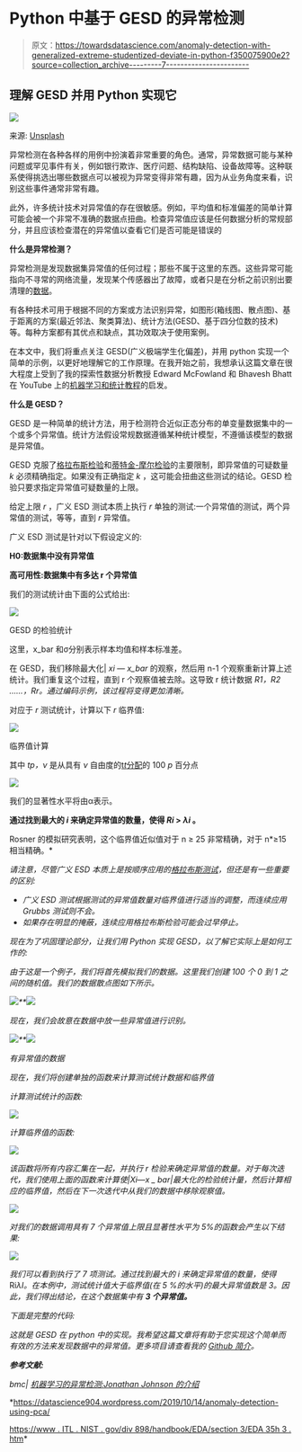 # Python 中基于 GESD 的异常检测

> 原文：<https://towardsdatascience.com/anomaly-detection-with-generalized-extreme-studentized-deviate-in-python-f350075900e2?source=collection_archive---------7----------------------->

## 理解 GESD 并用 Python 实现它

![](img/7b1feca64f79162391ebe23b1005af4b.png)

来源: [Unsplash](https://unsplash.com/)

异常检测在各种各样的用例中扮演着非常重要的角色。通常，异常数据可能与某种问题或罕见事件有关，例如银行欺诈、医疗问题、结构缺陷、设备故障等。这种联系使得挑选出哪些数据点可以被视为异常变得非常有趣，因为从业务角度来看，识别这些事件通常非常有趣。

此外，许多统计技术对异常值的存在很敏感。例如，平均值和标准偏差的简单计算可能会被一个非常不准确的数据点扭曲。检查异常值应该是任何数据分析的常规部分，并且应该检查潜在的异常值以查看它们是否可能是错误的

**什么是异常检测？**

异常检测是发现数据集异常值的任何过程；那些不属于这里的东西。这些异常可能指向不寻常的网络流量，发现某个传感器出了故障，或者只是在分析之前识别出要清理的[数据](https://www.bmc.com/blogs/data-normalization/)。

有各种技术可用于根据不同的方案或方法识别异常，如图形(箱线图、散点图)、基于距离的方案(最近邻法、聚类算法)、统计方法(GESD、基于四分位数的技术)等。每种方案都有其优点和缺点，其功效取决于使用案例。

在本文中，我们将重点关注 GESD(广义极端学生化偏差)，并用 python 实现一个简单的示例，以更好地理解它的工作原理。在我开始之前，我想承认这篇文章在很大程度上受到了我的探索性数据分析教授 Edward McFowland 和 Bhavesh Bhatt 在 YouTube 上的[机器学习和统计教程](https://www.youtube.com/channel/UC8ofcOdHNINiPrBA9D59Vaw)的启发。

**什么是 GESD？**

GESD 是一种简单的统计方法，用于检测符合近似正态分布的单变量数据集中的一个或多个异常值。统计方法假设常规数据遵循某种统计模型，不遵循该模型的数据是异常值。

GESD 克服了[格拉布斯检验](https://www.itl.nist.gov/div898/handbook/eda/section3/eda35h1.htm)和[蒂特金-摩尔检验](https://www.itl.nist.gov/div898/handbook/eda/section3/eda35h2.htm)的主要限制，即异常值的可疑数量 *k* 必须精确指定。如果没有正确指定 *k* ，这可能会扭曲这些测试的结论。GESD 检验只要求指定异常值可疑数量的上限。

给定上限 *r* ，广义 ESD 测试本质上执行 *r* 单独的测试:一个异常值的测试，两个异常值的测试，等等，直到 *r* 异常值。

广义 ESD 测试是针对以下假设定义的:

**H0:数据集中没有异常值**

**高可用性:数据集中有多达 r 个异常值**

我们的测试统计由下面的公式给出:

![](img/e431b5ba4eaf0fc987d8b498af2ed939.png)

GESD 的检验统计

这里，x_bar 和σ分别表示样本均值和样本标准差。

在 GESD，我们移除最大化| *xi* — *x_bar* 的观察，然后用 n-1 个观察重新计算上述统计。我们重复这个过程，直到 r 个观察值被去除。这导致 r 统计数据 *R1，R2 ……，Rr。通过编码示例，该过程将变得更加清晰。*

对应于 *r* 测试统计，计算以下 *r* 临界值:

![](img/06bc5c2939b24e6dacdcd0c374d9f5c2.png)

临界值计算

其中 *tp，ν* 是从具有 *ν* 自由度的[t*t*分配](https://www.itl.nist.gov/div898/handbook/eda/section3/eda3664.htm)的 100 *p* 百分点

![](img/19ffc843cea6ce3c2e82364305eff5e5.png)

我们的显著性水平将由α表示。

**通过找到最大的 *i* 来确定异常值的数量，使得 *Ri* > *λi* 。**

Rosner 的模拟研究表明，这个临界值近似值对于 n ≥ 25 非常精确，对于 n*≥15 相当精确。*

*请注意，尽管广义 ESD 本质上是按顺序应用的[格拉布斯测试](https://www.itl.nist.gov/div898/handbook/eda/section3/eda35h1.htm)，但还是有一些重要的区别:*

*   *广义 ESD 测试根据测试的异常值数量对临界值进行适当的调整，而连续应用 Grubbs 测试则不会。*
*   *如果存在明显的掩蔽，连续应用格拉布斯检验可能会过早停止。*

*现在为了巩固理论部分，让我们用 Python 实现 GESD，以了解它实际上是如何工作的:*

*由于这是一个例子，我们将首先模拟我们的数据。这里我们创建 100 个 0 到 1 之间的随机值。我们的数据散点图如下所示。*

*![](img/dc8e7c5d310a39bc96f89d7ccf43396a.png)**![](img/94d47aa7711a61fbe0dc0462d836c170.png)*

*现在，我们会故意在数据中放一些异常值进行识别。*

*![](img/d8b0c3786bdd07d0b817d96c5ede1460.png)**![](img/7af317a890ae01b3ab1b9bea3a1fcaba.png)*

*有异常值的数据*

*现在，我们将创建单独的函数来计算测试统计数据和临界值*

*计算测试统计的函数:*

*![](img/4e77ffe23d560296a0c59f9d264e6490.png)*

*计算临界值的函数:*

*![](img/5573a9623d9b9708121c053857344174.png)*

*该函数将所有内容汇集在一起，并执行 r 检验来确定异常值的数量。对于每次迭代，我们使用上面的函数来计算使|*Xi*—*x _ bar*|最大化的检验统计量，然后计算相应的临界值，然后在下一次迭代中从我们的数据中移除观察值。*

*![](img/71f1696c167e8878e928ded68b6a366d.png)*

*对我们的数据调用具有 7 个异常值上限且显著性水平为 5%的函数会产生以下结果:*

*![](img/a663627221c23e63619e33a5f12b0089.png)*

*我们可以看到执行了 7 项测试。通过找到最大的 *i* 来确定异常值的数量，使得*Ri*λI。在本例中，测试统计值大于临界值(在 5 %的水平)的最大异常值数是 3。因此，我们得出结论，在这个数据集中有 **3 个异常值。***

*下面是完整的代码:*

*这就是 GESD 在 python 中的实现。我希望这篇文章将有助于您实现这个简单而有效的方法来发现数据中的异常值。更多项目请查看我的 [Github 简介](https://github.com/shaleenswarup)。*

***参考文献:***

*bmc| [机器学习的异常检测:Jonathan Johnson 的介绍](https://www.bmc.com/blogs/machine-learning-anomaly-detection/#:~:text=Anomaly%20detection%20is%20any%20process,data%20for%20cleaning%2C%20before%20analysis)*

*<https://datascience904.wordpress.com/2019/10/14/anomaly-detection-using-pca/>  

[https://www . ITL . NIST . gov/div 898/handbook/EDA/section 3/EDA 35h 3 . htm](https://www.itl.nist.gov/div898/handbook/eda/section3/eda35h3.htm)*